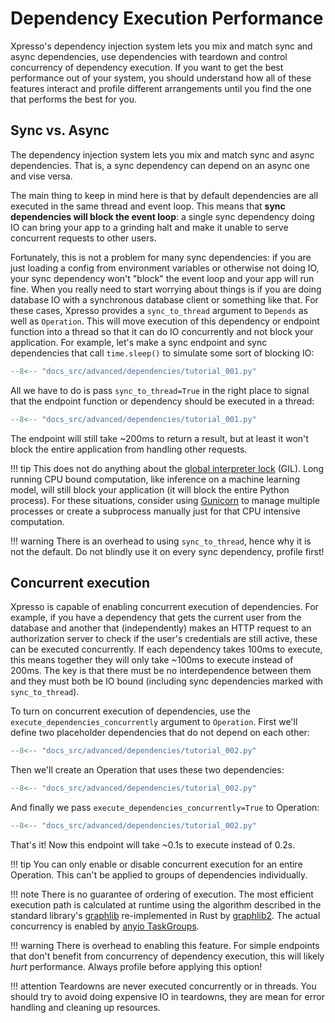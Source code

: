 
# Dependency Execution Performance

Xpresso's dependency injection system lets you mix and match sync and async dependencies, use dependencies with teardown and control concurrency of dependency execution.
If you want to get the best performance out of your system, you should understand how all of these features interact and profile different arrangements until you find the one that performs the best for you.

## Sync vs. Async

The dependency injection system lets you mix and match sync and async dependencies.
That is, a sync dependency can depend on an async one and vise versa.

The main thing to keep in mind here is that by default dependencies are all executed in the same thread and event loop.
This means that **sync dependencies will block the event loop**: a single sync dependency doing IO can bring your app to a grinding halt and make it unable to serve concurrent requests to other users.

Fortunately, this is not a problem for many sync dependencies: if you are just loading a config from environment variables or otherwise not doing IO, your sync dependency won't "block" the event loop and your app will run fine.
When you really need to start worrying about things is if you are doing database IO with a synchronous database client or something like that.
For these cases, Xpresso provides a `sync_to_thread` argument to `Depends` as well as `Operation`.
This will move execution of this dependency or endpoint function into a thread so that it can do IO concurrently and not block your application.
For example, let's make a sync endpoint and sync dependencies that call `time.sleep()` to simulate some sort of blocking IO:

```python hl_lines="6-7 10-11"
--8<-- "docs_src/advanced/dependencies/tutorial_001.py"
```

All we have to do is pass `sync_to_thread=True` in the right place to signal that the endpoint function or dependency should be executed in a thread:

```python hl_lines="18-23"
--8<-- "docs_src/advanced/dependencies/tutorial_001.py"
```

The endpoint will still take ~200ms to return a result, but at least it won't block the entire application from handling other requests.

!!! tip
    This does not do anything about the [global interpreter lock] (GIL).
    Long running CPU bound computation, like inference on a machine learning model, will still block your application (it will block the entire Python process).
    For these situations, consider using [Gunicorn] to manage multiple processes or create a subprocess manually just for that CPU intensive computation.

!!! warning
    There is an overhead to using `sync_to_thread`, hence why it is not the default.
    Do not blindly use it on every sync dependency, profile first!

## Concurrent execution

Xpresso is capable of enabling concurrent execution of dependencies.
For example, if you have a dependency that gets the current user from the database and another that (independently) makes an HTTP request to an authorization server to check if the user's credentials are still active, these can be executed concurrently.
If each dependency takes 100ms to execute, this means together they will only take ~100ms to execute instead of 200ms.
The key is that there must be no interdependence between them and they must both be IO bound (including sync dependencies marked with `sync_to_thread`).

To turn on concurrent execution of dependencies, use the `execute_dependencies_concurrently` argument to `Operation`.
First we'll define two placeholder dependencies that do not depend on each other:

```python hl_lines="8-9 12-13"
--8<-- "docs_src/advanced/dependencies/tutorial_002.py"
```

Then we'll create an Operation that uses these two dependencies:

```python hl_lines="26-29"
--8<-- "docs_src/advanced/dependencies/tutorial_002.py"
```

And finally we pass `execute_dependencies_concurrently=True` to Operation:

```python hl_lines="30"
--8<-- "docs_src/advanced/dependencies/tutorial_002.py"
```

That's it!
Now this endpoint will take ~0.1s to execute instead of 0.2s.

!!! tip
    You can only enable or disable concurrent execution for an entire Operation.
    This can't be applied to groups of dependencies individually.

!!! note
    There is no guarantee of ordering of execution.
    The most efficient execution path is calculated at runtime using the algorithm described in the standard library's [graphlib] re-implemented in Rust by [graphlib2].
    The actual concurrency is enabled by [anyio TaskGroups].

!!! warning
    There is overhead to enabling this feature.
    For simple endpoints that don't benefit from concurrency of dependency execution, this will likely _hurt_ performance.
    Always profile before applying this option!

!!! attention
    Teardowns are never executed concurrently or in threads.
    You should try to avoid doing expensive IO in teardowns, they are mean for error handling and cleaning up resources.

[global interpreter lock]: https://realpython.com/python-gil/
[Gunicorn]: https://gunicorn.org
[graphlib]: https://docs.python.org/3/library/graphlib.html
[graphlib2]: https://github.com/adriangb/graphlib2
[anyio TaskGroups]: https://anyio.readthedocs.io/en/stable/tasks.html
